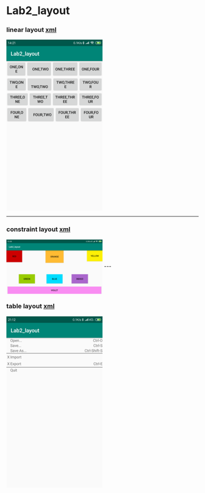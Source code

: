 # Lab2_layout

### linear layout [xml](https://github.com/FreedomHappy/AndroidDevelop/blob/master/Lab2_layout/app/src/main/res/layout/linearlayout.xml)
<img src="https://github.com/FreedomHappy/AndroidDevelop/blob/master/Lab2_layout/images/linearlayout.png" width = "50%" height = "50%" div align=center />

---
### constraint layout [xml](https://github.com/FreedomHappy/AndroidDevelop/blob/master/Lab2_layout/app/src/main/res/layout/constraintlayout.xml)
<img src="https://github.com/FreedomHappy/AndroidDevelop/blob/master/Lab2_layout/images/constraintlayout.png" width = "50%" height = "50%" div align=center />
---

### table layout [xml](https://github.com/FreedomHappy/AndroidDevelop/blob/master/Lab2_layout/app/src/main/res/layout/tablelayout.xml)
<img src="https://github.com/FreedomHappy/AndroidDevelop/blob/master/Lab2_layout/images/tablelayout.png" width = "50%" height = "50%" div align=center />
